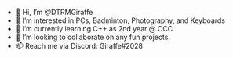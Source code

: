 - 👋 Hi, I’m @DTRMGiraffe
- 👀 I’m interested in PCs, Badminton, Photography, and Keyboards
- 🌱 I’m currently learning C++ as 2nd year @ OCC
- 💞️ I’m looking to collaborate on any fun projects.
- 📫 Reach me via Discord: Giraffe#2028
